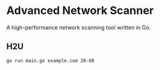 # Advanced Network Scanner

A high-performance network scanning tool written in Go.

## H2U

```
go run main.go example.com 20-80
```
